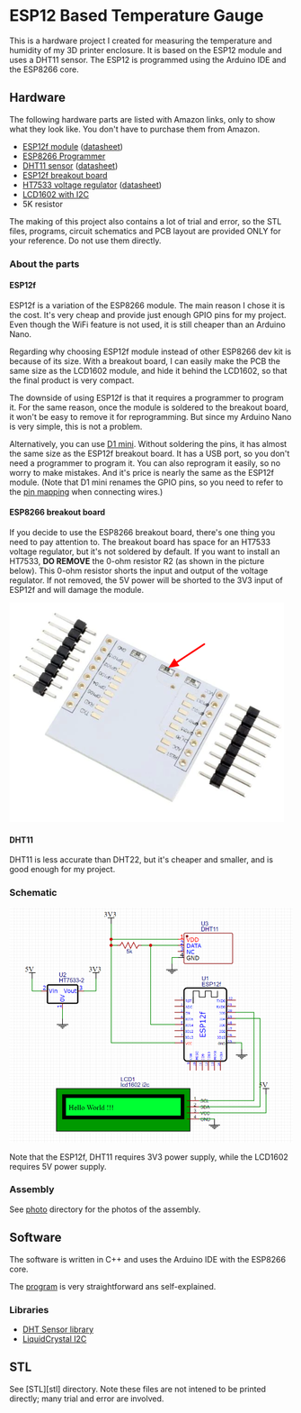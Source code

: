 ESP12 Based Temperature Gauge
==================================

This is a hardware project I created for measuring the temperature and humidity of my 3D printer enclosure.
It is based on the ESP12 module and uses a DHT11 sensor.  The ESP12 is programmed using the Arduino IDE and the ESP8266 core.


## Hardware

The following hardware parts are listed with Amazon links, only to show what they look like.
You don't have to purchase them from Amazon.

- [ESP12f module](https://www.amazon.ca/dp/B07YYLQJGN) ([datasheet](doc/esp-12f_product_specification_en.pdf))
- [ESP8266 Programmer](https://www.amazon.ca/dp/B08BXMGVNM)
- [DHT11 sensor](https://www.amazon.ca/dp/B07DH7ZVMZ) ([datasheet](doc/DHT11-Technical-Data-Sheet-Translated-Version-1143054.pdf))
- [ESP12f breakout board](https://www.amazon.ca/dp/B0C1N2R49Z)
- [HT7533 voltage regulator](https://www.amazon.ca/dp/B09PBL3HVB) ([datasheet](doc/HT75xx-3v140.pdf))
- [LCD1602 with I2C](https://www.amazon.ca/dp/B07S7PJYM6)
- 5K resistor

The making of this project also contains a lot of trial and error,
so the STL files, programs, circuit schematics and PCB layout are provided ONLY for your reference.
Do not use them directly.


### About the parts


#### ESP12f

ESP12f is a variation of the ESP8266 module. The main reason I chose it is the cost.
It's very cheap and provide just enough GPIO pins for my project.
Even though the WiFi feature is not used, it is still cheaper than an Arduino Nano.

Regarding why choosing ESP12f module instead of other ESP8266 dev kit is because of its size.
With a breakout board, I can easily make the PCB the same size as the LCD1602 module,
and hide it behind the LCD1602, so that the final product is very compact.

The downside of using ESP12f is that it requires a programmer to program it.
For the same reason, once the module is soldered to the breakout board,
it won't be easy to remove it for reprogramming. But since my Arduino Nano is very simple, this is not a problem.

Alternatively, you can use [D1 mini](https://www.amazon.ca/dp/B09H6K2JQY).
Without soldering the pins, it has almost the same size as the ESP12f breakout board.
It has a USB port, so you don't need a programmer to program it.
You can also reprogram it easily, so no worry to make mistakes.
And it's price is nearly the same as the ESP12f module.
(Note that D1 mini renames the GPIO pins, so you need to refer to the [pin mapping](doc/pin-mapping.png) when connecting wires.)


#### ESP8266 breakout board

If you decide to use the ESP8266 breakout board, there's one thing you need to pay attention to.
The breakout board has space for an HT7533 voltage regulator, but it's not soldered by default.
If you want to install an HT7533, **DO REMOVE** the 0-ohm resistor R2 (as shown in the picture below).
This 0-ohm resistor shorts the input and output of the voltage regulator. If not removed, the 5V power will be shorted to the 3V3 input of ESP12f and will damage the module.

[![ESP12f breakout board](doc/esp8266-breakout-board.png)](doc/esp8266-breakout-board.png)




#### DHT11

DHT11 is less accurate than DHT22, but it's cheaper and smaller, and is good enough for my project.


### Schematic

![schematic](schematic/schematic.png)

Note that the ESP12f, DHT11 requires 3V3 power supply, while the LCD1602 requires 5V power supply.


### Assembly

See [photo](photo) directory for the photos of the assembly.


## Software

The software is written in C++ and uses the Arduino IDE with the ESP8266 core.

The [program](esp12-temperature-gauge.ino) is very straightforward ans self-explained.

### Libraries

- [DHT Sensor library](https://www.arduino.cc/reference/en/libraries/dht-sensor-library/)
- [LiquidCrystal I2C](https://www.arduino.cc/reference/en/libraries/liquidcrystal-i2c/)


## STL

See [STL][stl] directory. Note these files are not intened to be printed directly; many trial and error are involved.
